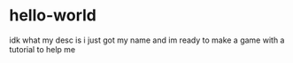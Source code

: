 # hello-world
idk what my desc is
i just got my name and im ready to make a game with a tutorial to help me
